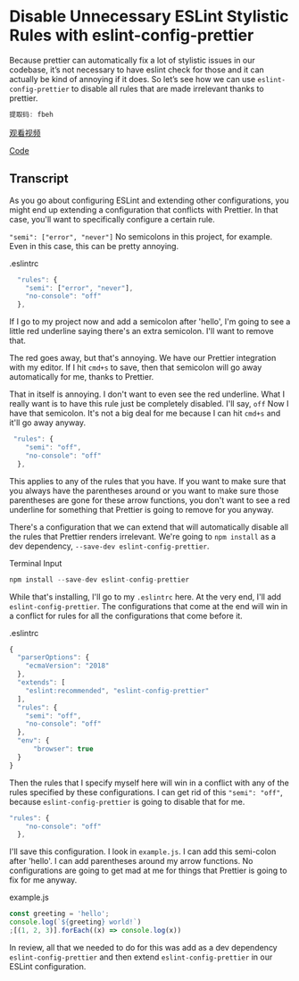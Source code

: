 # Disable Unnecessary ESLint Stylistic Rules with eslint-config-prettier

Because prettier can automatically fix a lot of stylistic issues in our codebase, it’s not necessary to have eslint check for those and it can actually be kind of annoying if it does. So let’s see how we can use `eslint-config-prettier` to disable all rules that are made irrelevant thanks to prettier.

```js
提取码: fbeh
```

[观看视频](https://pan.baidu.com/s/1aMBadbUoRkiOIdciRzIENA)

[Code](https://github.com/kentcdodds/static-testing-tools/tree/step-5)

## Transcript

As you go about configuring ESLint and extending other configurations, you might end up extending a configuration that conflicts with Prettier. In that case, you'll want to specifically configure a certain rule.

`"semi": ["error", "never"]` No semicolons in this project, for example. Even in this case, this can be pretty annoying.

.eslintrc

```jsx
  "rules": {
    "semi": ["error", "never"],
    "no-console": "off"
  },
```

If I go to my project now and add a semicolon after 'hello', I'm going to see a little red underline saying there's an extra semicolon. I'll want to remove that.

The red goes away, but that's annoying. We have our Prettier integration with my editor. If I hit `cmd+s` to save, then that semicolon will go away automatically for me, thanks to Prettier.

That in itself is annoying. I don't want to even see the red underline. What I really want is to have this rule just be completely disabled. I'll say, `off` Now I have that semicolon. It's not a big deal for me because I can hit `cmd+s` and it'll go away anyway.

```jsx
 "rules": {
    "semi": "off",
    "no-console": "off"
  },
```

This applies to any of the rules that you have. If you want to make sure that you always have the parentheses around or you want to make sure those parentheses are gone for these arrow functions, you don't want to see a red underline for something that Prettier is going to remove for you anyway.

There's a configuration that we can extend that will automatically disable all the rules that Prettier renders irrelevant. We're going to `npm install` as a dev dependency, `--save-dev eslint-config-prettier`.

Terminal Input

```jsx
npm install --save-dev eslint-config-prettier
```

While that's installing, I'll go to my `.eslintrc` here. At the very end, I'll add `eslint-config-prettier`. The configurations that come at the end will win in a conflict for rules for all the configurations that come before it.

.eslintrc

```jsx
{
  "parserOptions": {
    "ecmaVersion": "2018"
  },
  "extends": [
    "eslint:recommended", "eslint-config-prettier"
  ],
  "rules": {
    "semi": "off",
    "no-console": "off"
  },
  "env": {
      "browser": true
  }
}
```

Then the rules that I specify myself here will win in a conflict with any of the rules specified by these configurations. I can get rid of this `"semi": "off"`, because `eslint-config-prettier` is going to disable that for me.

```jsx
"rules": {
    "no-console": "off"
  },
```

I'll save this configuration. I look in `example.js`. I can add this semi-colon after 'hello'. I can add parentheses around my arrow functions. No configurations are going to get mad at me for things that Prettier is going to fix for me anyway.

example.js

```jsx
const greeting = 'hello';
console.log(`${greeting} world!`)
;[(1, 2, 3)].forEach((x) => console.log(x))
```

In review, all that we needed to do for this was add as a dev dependency `eslint-config-prettier` and then extend `eslint-config-prettier` in our ESLint configuration.
